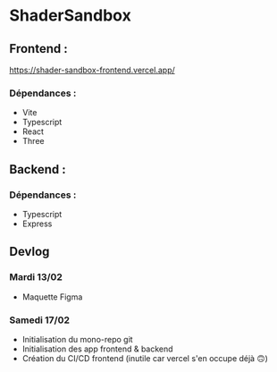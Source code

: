 # ShaderSandbox



## Frontend :
https://shader-sandbox-frontend.vercel.app/

### Dépendances :
- Vite
- Typescript
- React
- Three

## Backend :

### Dépendances :
- Typescript
- Express

## Devlog

### Mardi 13/02
- Maquette Figma

### Samedi 17/02
- Initialisation du mono-repo git
- Initialisation des app frontend & backend
- Création du CI/CD frontend (inutile car vercel s'en occupe déjà 🙃)


